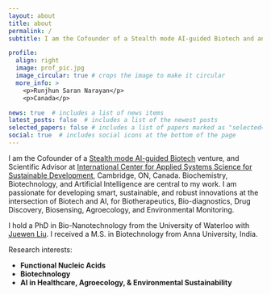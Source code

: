 ```yaml
---
layout: about
title: about
permalink: /
subtitle: I am the Cofounder of a Stealth mode AI-guided Biotech and an Affiliate Research Scientist at <a href='https://icasssd.org'>International Center for Applied Systems Science for Sustainable Development</a>, Cambridge, ON, Canada

profile:
  align: right
  image: prof_pic.jpg
  image_circular: true # crops the image to make it circular
  more_info: >
    <p>Runjhun Saran Narayan</p>
    <p>Canada</p>

news: true  # includes a list of news items
latest_posts: false  # includes a list of the newest posts
selected_papers: false # includes a list of papers marked as "selected={true}"
social: true  # includes social icons at the bottom of the page
---
```


I am the Cofounder of a <a href='https://www.molwise.ca/'>Stealth mode AI-guided Biotech</a> venture, and Scientific Advisor at <a href='https://icasssd.org'>International Center for Applied Systems Science for Sustainable Development</a>, Cambridge, ON, Canada. Biochemistry, Biotechnology, and Artificial Intelligence are central to my work. I am passionate for developing smart, sustainable, and robust innovations at the intersection of Biotech and AI, for Biotherapeutics, Bio-diagnostics, Drug Discovery, Biosensing, Agroecology, and Environmental Monitoring.

I hold a PhD in Bio-Nanotechnology from  the University of Waterloo with [Juewen Liu](https://uwaterloo.ca/chemistry/profile/liujw). I received a M.S. in Biotechnology from Anna University, India.

Research interests:
  - **Functional Nucleic Acids** 
  - **Biotechnology** 
  - **AI in Healthcare, Agroecology, & Environmental Sustainability** 
